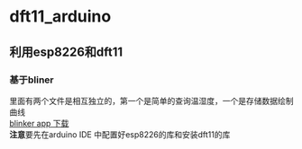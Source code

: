 # dft11_arduino  
## 利用esp8226和dft11  
### 基于bliner  
里面有两个文件是相互独立的，第一个是简单的查询温湿度，一个是存储数据绘制曲线  
[blinker app 下载](https://github.com/blinker-iot/app-release/releases)  
**注意**要先在arduino IDE 中配置好esp8226的库和安装dft11的库  
